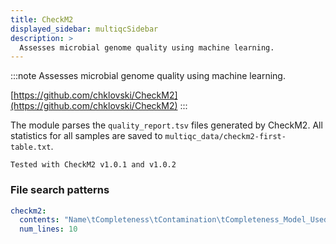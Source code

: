 ```yaml
---
title: CheckM2
displayed_sidebar: multiqcSidebar
description: >
  Assesses microbial genome quality using machine learning.
---
```


<!--
~~~~~ DO NOT EDIT ~~~~~
This file is autogenerated from the MultiQC module python docstring.
Do not edit the markdown, it will be overwritten.

File path for the source of this content: multiqc/modules/checkm2/checkm2.py
~~~~~~~~~~~~~~~~~~~~~~~
-->

:::note
Assesses microbial genome quality using machine learning.

[https://github.com/chklovski/CheckM2](https://github.com/chklovski/CheckM2)
:::

The module parses the `quality_report.tsv` files generated by CheckM2.
All statistics for all samples are saved to `multiqc_data/checkm2-first-table.txt`.

    Tested with CheckM2 v1.0.1 and v1.0.2

### File search patterns

```yaml
checkm2:
  contents: "Name\tCompleteness\tContamination\tCompleteness_Model_Used\tTranslation_Table_Used"
  num_lines: 10
```
